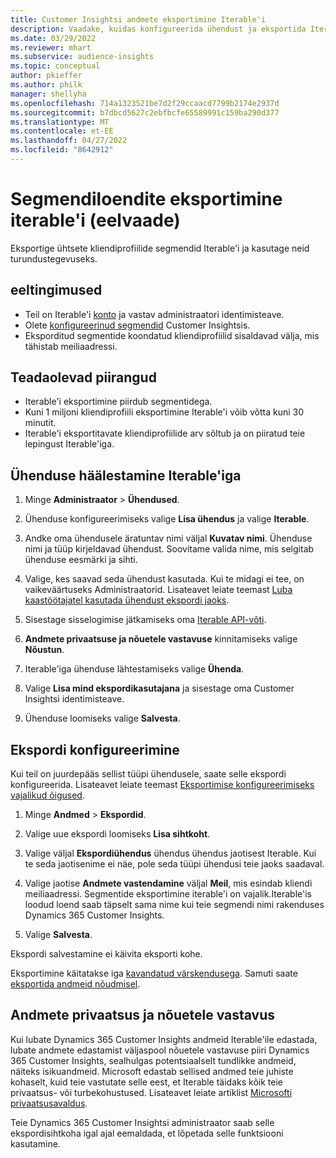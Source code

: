 ```yaml
---
title: Customer Insightsi andmete eksportimine Iterable'i
description: Vaadake, kuidas konfigureerida ühendust ja eksportida Iterable'i.
ms.date: 03/29/2022
ms.reviewer: mhart
ms.subservice: audience-insights
ms.topic: conceptual
author: pkieffer
ms.author: philk
manager: shellyha
ms.openlocfilehash: 714a1323521be7d2f29ccaacd7799b2174e2937d
ms.sourcegitcommit: b7dbcd5627c2ebfbcfe65589991c159ba290d377
ms.translationtype: MT
ms.contentlocale: et-EE
ms.lasthandoff: 04/27/2022
ms.locfileid: "8642912"
---
```

# <a name="export-segment-lists-to-iterable-preview"></a>Segmendiloendite eksportimine iterable'i (eelvaade)

Eksportige ühtsete kliendiprofiilide segmendid Iterable'i ja kasutage neid turundustegevuseks.

## <a name="prerequisites"></a>eeltingimused

-   Teil on Iterable'i [konto](https://iterable.com/) ja vastav administraatori identimisteave.
-   Olete [konfigureerinud segmendid](segments.md) Customer Insightsis.
-   Eksporditud segmentide koondatud kliendiprofiilid sisaldavad välja, mis tähistab meiliaadressi.

## <a name="known-limitations"></a>Teadaolevad piirangud

- Iterable'i eksportimine piirdub segmentidega.
- Kuni 1 miljoni kliendiprofiili eksportimine Iterable'i võib võtta kuni 30 minutit. 
- Iterable'i eksportitavate kliendiprofiilide arv sõltub ja on piiratud teie lepingust Iterable'iga.

## <a name="set-up-connection-to-iterable"></a>Ühenduse häälestamine Iterable'iga

1. Minge **Administraator** > **Ühendused**.

1. Ühenduse konfigureerimiseks valige **Lisa ühendus** ja valige **Iterable**.

1. Andke oma ühendusele äratuntav nimi väljal **Kuvatav nimi**. Ühenduse nimi ja tüüp kirjeldavad ühendust. Soovitame valida nime, mis selgitab ühenduse eesmärki ja sihti.

1. Valige, kes saavad seda ühendust kasutada. Kui te midagi ei tee, on vaikeväärtuseks Administraatorid. Lisateavet leiate teemast [Luba kaastöötajatel kasutada ühendust ekspordi jaoks](connections.md#allow-contributors-to-use-a-connection-for-exports).

1. Sisestage sisselogimise jätkamiseks oma [Iterable API-võti](https://support.iterable.com/hc/en-us/articles/360043464871). 

1. **Andmete privaatsuse ja nõuetele vastavuse** kinnitamiseks valige **Nõustun**.

1. Iterable'iga ühenduse lähtestamiseks valige **Ühenda**.

1. Valige **Lisa mind ekspordikasutajana** ja sisestage oma Customer Insightsi identimisteave.

1. Ühenduse loomiseks valige **Salvesta**.

## <a name="configure-an-export"></a>Ekspordi konfigureerimine

Kui teil on juurdepääs sellist tüüpi ühendusele, saate selle ekspordi konfigureerida. Lisateavet leiate teemast [Eksportimise konfigureerimiseks vajalikud õigused](export-destinations.md#set-up-a-new-export).

1. Minge **Andmed** > **Ekspordid**.

1. Valige uue ekspordi loomiseks **Lisa sihtkoht**.

1. Valige väljal **Ekspordiühendus** ühendus ühendus jaotisest Iterable. Kui te seda jaotisenime ei näe, pole seda tüüpi ühendusi teie jaoks saadaval.

3. Valige jaotise **Andmete vastendamine** väljal **Meil**, mis esindab kliendi meiliaadressi. Segmentide eksportimine iterable'i on vajalik.Iterable'is loodud loend saab täpselt sama nime kui teie segmendi nimi rakenduses Dynamics 365 Customer Insights.

1. Valige **Salvesta**.

Ekspordi salvestamine ei käivita eksporti kohe.

Eksportimine käitatakse iga [kavandatud värskendusega](system.md#schedule-tab). Samuti saate [eksportida andmeid nõudmisel](export-destinations.md#run-exports-on-demand). 


## <a name="data-privacy-and-compliance"></a>Andmete privaatsus ja nõuetele vastavus

Kui lubate Dynamics 365 Customer Insights andmeid Iterable'ile edastada, lubate andmete edastamist väljaspool nõuetele vastavuse piiri Dynamics 365 Customer Insights, sealhulgas potentsiaalselt tundlikke andmeid, näiteks isikuandmeid. Microsoft edastab sellised andmed teie juhiste kohaselt, kuid teie vastutate selle eest, et Iterable täidaks kõik teie privaatsus- või turbekohustused. Lisateavet leiate artiklist [Microsofti privaatsusavaldus](https://go.microsoft.com/fwlink/?linkid=396732).

Teie Dynamics 365 Customer Insightsi administraator saab selle ekspordisihtkoha igal ajal eemaldada, et lõpetada selle funktsiooni kasutamine.
